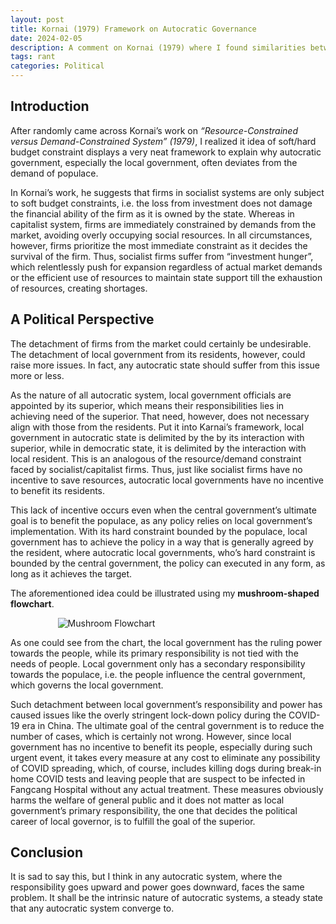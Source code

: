```yaml
---
layout: post
title: Kornai (1979) Framework on Autocratic Governance
date: 2024-02-05
description: A comment on Kornai (1979) where I found similarities between socialist firms and autocratic local governments
tags: rant
categories: Political
---
```


## Introduction

After randomly came across Kornai’s work on _“Resource-Constrained versus Demand-Constrained System” (1979)_, I realized it idea of soft/hard budget constraint displays a very neat framework to explain why autocratic government, especially the local government, often deviates from the demand of populace.

In Kornai’s work, he suggests that firms in socialist systems are only subject to soft budget constraints, i.e. the loss from investment does not damage the financial ability of the firm as it is owned by the state. Whereas in capitalist system, firms are immediately constrained by demands from the market, avoiding overly occupying social resources. In all circumstances, however, firms prioritize the most immediate constraint as it decides the survival of the firm. Thus, socialist firms suffer from “investment hunger”, which relentlessly push for expansion regardless of actual market demands or the efficient use of resources to maintain state support till the exhaustion of resources, creating shortages.

## A Political Perspective

The detachment of firms from the market could certainly be undesirable. The detachment of local government from its residents, however, could raise more issues. In fact, any autocratic state should suffer from this issue more or less.

As the nature of all autocratic system, local government officials are appointed by its superior, which means their responsibilities lies in achieving need of the superior. That need, however, does not necessary align with those from the residents. Put it into Karnai’s framework, local government in autocratic state is delimited by the by its interaction with superior, while in democratic state, it is delimited by the interaction with local resident. This is an analogous of the resource/demand constraint faced by socialist/capitalist firms. Thus, just like socialist firms have no incentive to save resources, autocratic local governments have no incentive to benefit its residents.

This lack of incentive occurs even when the central government’s ultimate goal is to benefit the populace, as any policy relies on local government’s implementation. With its hard constraint bounded by the populace, local government has to achieve the policy in a way that is generally agreed by the resident, where autocratic local governments, who’s hard constraint is bounded by the central government, the policy can executed in any form, as long as it achieves the target.

The aforementioned idea could be illustrated using my **mushroom-shaped flowchart**.

<img src="/assets/img/Mushroom.png" alt="Mushroom Flowchart" style="max-width: 70%; height: auto; display: block; margin: 0 auto;">

As one could see from the chart, the local government has the ruling power towards the people, while its primary responsibility is not tied with the needs of people. Local government only has a secondary responsibility towards the populace, i.e. the people influence the central government, which governs the local government.

Such detachment between local government’s responsibility and power has caused issues like the overly stringent lock-down policy during the COVID-19 era in China. The ultimate goal of the central government is to reduce the number of cases, which is certainly not wrong. However, since local government has no incentive to benefit its people, especially during such urgent event, it takes every measure at any cost to eliminate any possibility of COVID spreading, which, of course, includes killing dogs during break-in home COVID tests and leaving people that are suspect to be infected in Fangcang Hospital without any actual treatment. These measures obviously harms the welfare of general public and it does not matter as local government’s primary responsibility, the one that decides the political career of local governor, is to fulfill the goal of the superior.

## Conclusion

It is sad to say this, but I think in any autocratic system, where the responsibility goes upward and power goes downward, faces the same problem. It shall be the intrinsic nature of autocratic systems, a steady state that any autocratic system converge to.
